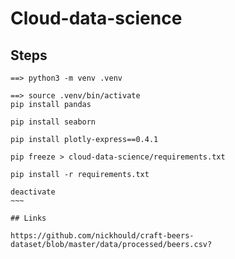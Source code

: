 # Cloud-data-science


## Steps

~~~~
==> python3 -m venv .venv

==> source .venv/bin/activate
pip install pandas

pip install seaborn

pip install plotly-express==0.4.1

pip freeze > cloud-data-science/requirements.txt

pip install -r requirements.txt

deactivate
~~~

## Links

https://github.com/nickhould/craft-beers-dataset/blob/master/data/processed/beers.csv?